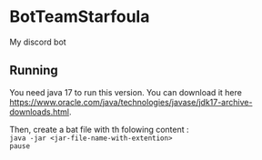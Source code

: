 BotTeamStarfoula
================
My discord bot

Running
------

You need java 17 to run this version. You can download it here https://www.oracle.com/java/technologies/javase/jdk17-archive-downloads.html.

Then, create a bat file with th folowing content :  
`java -jar <jar-file-name-with-extention>`  
`pause`

